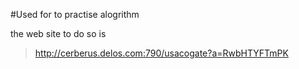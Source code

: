 #Used for to practise alogrithm

the web site to do so is 
>http://cerberus.delos.com:790/usacogate?a=RwbHTYFTmPK
